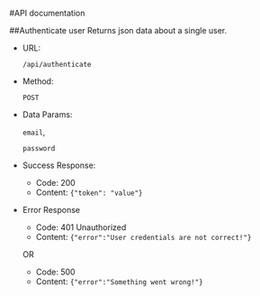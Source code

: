 #API documentation

##Authenticate user
Returns json data about a single user.
* URL:

  `/api/authenticate`
* Method:
  
  `POST`
* Data Params:

  `email`, 
  
  `password`
  
* Success Response:
  * Code: 200
  * Content: `{"token": "value"}`
  
* Error Response
  * Code: 401 Unauthorized
  * Content: `{"error":"User credentials are not correct!"}`
  
  OR
  
  * Code: 500
  * Content: `{"error":"Something went wrong!"}`


